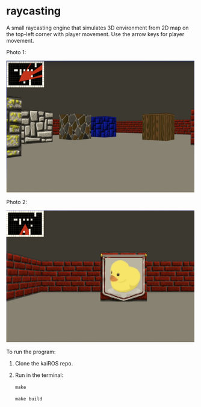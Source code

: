 # raycasting

A small raycasting engine that simulates 3D environment from 2D map on the top-left corner with player movement. Use the arrow keys for player movement.

Photo 1: 

<img src="https://github.com/zhishan03/raycasting/blob/main/pic1.png" alt="alt text" width="500" height="350">

Photo 2:

<img src="https://github.com/zhishan03/raycasting/blob/main/pic2.png" alt="alt text" width="500" height="350">

To run the program:
1. Clone the kaiROS repo.
2. Run in the terminal:

   `make`
   
   `make build`
